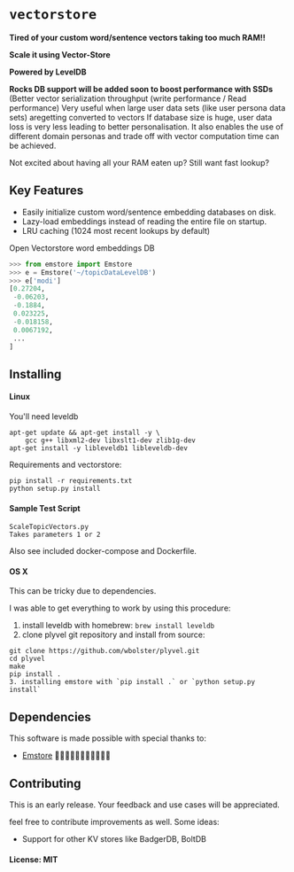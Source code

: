 # `vectorstore`

**Tired of your custom word/sentence vectors taking too much RAM!!**

**Scale it using Vector-Store**

**Powered by LevelDB**

**Rocks DB support will be added soon to boost performance with SSDs**
(Better vector serialization throughput (write performance / Read performance)
Very useful when large user data sets (like user persona data sets) aregetting converted to vectors
If database size is huge, user data loss is very less leading to better personalisation. 
It also enables the use of different domain personas and trade off with vector computation time can be achieved.

Not excited about having all your RAM eaten up?
Still want fast lookup?

## Key Features
* Easily initialize custom word/sentence embedding databases on disk.
* Lazy-load embeddings instead of reading the entire file on startup.
* LRU caching (1024 most recent lookups by default)
 
Open Vectorstore word embeddings DB

```Python
>>> from emstore import Emstore
>>> e = Emstore('~/topicDataLevelDB')
>>> e['modi']
[0.27204,
 -0.06203,
 -0.1884,
 0.023225,
 -0.018158,
 0.0067192,
 ...
]
```
## Installing

#### Linux

You'll need leveldb
```
apt-get update && apt-get install -y \
    gcc g++ libxml2-dev libxslt1-dev zlib1g-dev
apt-get install -y libleveldb1 libleveldb-dev
```
Requirements and vectorstore:
```
pip install -r requirements.txt
python setup.py install
```
#### Sample Test Script
```
ScaleTopicVectors.py
Takes parameters 1 or 2 
```

Also see included docker-compose and Dockerfile.

#### OS X

This can be tricky due to dependencies.

I was able to get everything to work by using this procedure:

1. install leveldb with homebrew: `brew install leveldb`
2. clone plyvel git repository and install from source:
```shell
git clone https://github.com/wbolster/plyvel.git
cd plyvel
make
pip install .
3. installing emstore with `pip install .` or `python setup.py install`
```

## Dependencies

This software is made possible with special thanks to:
- [Emstore](https://github.com/MichaMucha/emstore)
💚🧡💜💙💖😀😊😍🌹🌹🌹


## Contributing

This is an early release. 
Your feedback and use cases will be appreciated.

feel free to contribute improvements as well. Some ideas:
 - Support for other KV stores like BadgerDB, BoltDB
 
#### License: MIT

